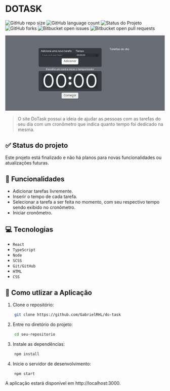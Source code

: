 # DOTASK

![GitHub repo size](https://img.shields.io/github/repo-size/GabrielRHL/do-task?style=for-the-badge)
![GitHub language count](https://img.shields.io/github/languages/count/GabrielRHL/do-task?style=for-the-badge)
![Status do Projeto](https://img.shields.io/badge/status-finalizado-brightgreen?style=for-the-badge)
![GitHub forks](https://img.shields.io/github/forks/GabrielRHL/do-task?style=for-the-badge)
![Bitbucket open issues](https://img.shields.io/bitbucket/issues/GabrielRHL/do-task?style=for-the-badge)
![Bitbucket open pull requests](https://img.shields.io/bitbucket/pr-raw/GabrielRHL/do-task?style=for-the-badge)

<img src="/src/assets/img/site-dotask.png" alt="Exemplo imagem">

> O site DoTask possui a ideia de ajudar as pessoas com as tarefas do seu dia com um cronômetro que indica quanto tempo foi dedicado na mesma.

## ✅ Status do projeto

Este projeto está finalizado e não há planos para novas funcionalidades ou atualizações futuras.

## 🔨 Funcionalidades

- Adicionar tarefas livremente.
- Inserir o tempo de cada tarefa.
- Selecionar a tarefa a ser feita no momento, com seu respectivo tempo sendo exibido no cronômetro.
- Iniciar cronômetro.

## 💻 Tecnologias

- `React`
- `TypeScript`
- `Node`
- `SCSS`
- `Git/GitHub`
- `HTML`
- `CSS`

## 📁 Como utlizar a Aplicação

1. Clone o repositório:
```bash
    git clone https://github.com/GabrielRHL/do-task
```

2. Entre no diretório do projeto:
```bash
    cd seu-repositorio
```

3. Instale as dependências:
```bash
    npm install
```

4. Inicie o servidor de desenvolvimento:
```bash
    npm start
```

A aplicação estará disponível em http://localhost:3000.
